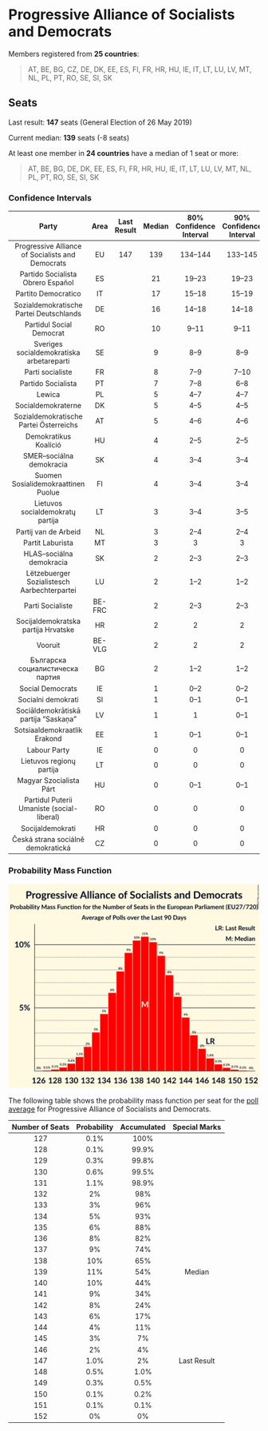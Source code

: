 # Progressive Alliance of Socialists and Democrats

Members registered from **25 countries**:

> AT, BE, BG, CZ, DE, DK, EE, ES, FI, FR, HR, HU, IE, IT, LT, LU, LV, MT, NL, PL, PT, RO, SE, SI, SK

## Seats

Last result: **147** seats (General Election of 26 May 2019)

Current median: **139** seats (-8 seats)

At least one member in **24 countries** have a median of 1 seat or more:

> AT, BE, BG, DE, DK, EE, ES, FI, FR, HR, HU, IE, IT, LT, LU, LV, MT, NL, PL, PT, RO, SE, SI, SK

### Confidence Intervals

| Party | Area | Last Result | Median | 80% Confidence Interval | 90% Confidence Interval | 95% Confidence Interval | 99% Confidence Interval |
|:-----:|:----:|:-----------:|:------:|:-----------------------:|:-----------------------:|:-----------------------:|:-----------------------:|
| Progressive Alliance of Socialists and Democrats | EU | 147 | 139 | 134–144 | 133–145 | 132–146 | 129–148 |
| Partido Socialista Obrero Español | ES | | 21 | 19–23 | 19–23 | 18–24 | 18–24 |
| Partito Democratico | IT | | 17 | 15–18 | 15–19 | 15–20 | 14–20 |
| Sozialdemokratische Partei Deutschlands | DE | | 16 | 14–18 | 14–18 | 14–18 | 13–19 |
| Partidul Social Democrat | RO | | 10 | 9–11 | 9–11 | 9–11 | 8–11 |
| Sveriges socialdemokratiska arbetareparti | SE | | 9 | 8–9 | 8–9 | 8–9 | 7–10 |
| Parti socialiste | FR | | 8 | 7–9 | 7–10 | 6–10 | 6–11 |
| Partido Socialista | PT | | 7 | 7–8 | 6–8 | 6–8 | 6–9 |
| Lewica | PL | | 5 | 4–7 | 4–7 | 4–7 | 4–8 |
| Socialdemokraterne | DK | | 5 | 4–5 | 4–5 | 4–5 | 4–6 |
| Sozialdemokratische Partei Österreichs | AT | | 5 | 4–6 | 4–6 | 4–6 | 4–7 |
| Demokratikus Koalíció | HU | | 4 | 2–5 | 2–5 | 2–5 | 2–5 |
| SMER–sociálna demokracia | SK | | 4 | 3–4 | 3–4 | 3–4 | 3–5 |
| Suomen Sosialidemokraattinen Puolue | FI | | 4 | 3–4 | 3–4 | 3–4 | 3–4 |
| Lietuvos socialdemokratų partija | LT | | 3 | 3–4 | 3–5 | 2–5 | 2–5 |
| Partij van de Arbeid | NL | | 3 | 2–4 | 2–4 | 2–4 | 2–4 |
| Partit Laburista | MT | | 3 | 3 | 3 | 3 | 3 |
| HLAS–sociálna demokracia | SK | | 2 | 2–3 | 2–3 | 2–3 | 2–4 |
| Lëtzebuerger Sozialistesch Aarbechterpartei | LU | | 2 | 1–2 | 1–2 | 1–2 | 1–2 |
| Parti Socialiste | BE-FRC | | 2 | 2–3 | 2–3 | 2–3 | 2–3 |
| Socijaldemokratska partija Hrvatske | HR | | 2 | 2 | 2 | 2–3 | 1–3 |
| Vooruit | BE-VLG | | 2 | 2 | 2 | 2–3 | 2–3 |
| Българска социалистическа партия | BG | | 2 | 1–2 | 1–2 | 1–2 | 1–2 |
| Social Democrats | IE | | 1 | 0–2 | 0–2 | 0–2 | 0–2 |
| Socialni demokrati | SI | | 1 | 0–1 | 0–1 | 0–1 | 0–1 |
| Sociāldemokrātiskā partija “Saskaņa” | LV | | 1 | 1 | 0–1 | 0–1 | 0–1 |
| Sotsiaaldemokraatlik Erakond | EE | | 1 | 0–1 | 0–1 | 0–1 | 0–1 |
| Labour Party | IE | | 0 | 0 | 0 | 0 | 0 |
| Lietuvos regionų partija | LT | | 0 | 0 | 0 | 0–1 | 0–1 |
| Magyar Szocialista Párt | HU | | 0 | 0–1 | 0–1 | 0–1 | 0–1 |
| Partidul Puterii Umaniste (social-liberal) | RO | | 0 | 0 | 0 | 0 | 0 |
| Socijaldemokrati | HR | | 0 | 0 | 0 | 0 | 0 |
| Česká strana sociálně demokratická | CZ | | 0 | 0 | 0 | 0 | 0–1 |

### Probability Mass Function

![Graph with seats probability mass function not yet produced](average-2023-10-31-seats-pmf-progressiveallianceofsocialistsanddemocrats.png "Seats Probability Mass Function")

The following table shows the probability mass function per seat for the [poll average](average-2023-10-31.html) for Progressive Alliance of Socialists and Democrats.

| Number of Seats | Probability | Accumulated | Special Marks |
|:---------------:|:-----------:|:-----------:|:-------------:|
| 127 | 0.1% | 100% |  |
| 128 | 0.1% | 99.9% |  |
| 129 | 0.3% | 99.8% |  |
| 130 | 0.6% | 99.5% |  |
| 131 | 1.1% | 98.9% |  |
| 132 | 2% | 98% |  |
| 133 | 3% | 96% |  |
| 134 | 5% | 93% |  |
| 135 | 6% | 88% |  |
| 136 | 8% | 82% |  |
| 137 | 9% | 74% |  |
| 138 | 10% | 65% |  |
| 139 | 11% | 54% | Median |
| 140 | 10% | 44% |  |
| 141 | 9% | 34% |  |
| 142 | 8% | 24% |  |
| 143 | 6% | 17% |  |
| 144 | 4% | 11% |  |
| 145 | 3% | 7% |  |
| 146 | 2% | 4% |  |
| 147 | 1.0% | 2% | Last Result |
| 148 | 0.5% | 1.0% |  |
| 149 | 0.3% | 0.5% |  |
| 150 | 0.1% | 0.2% |  |
| 151 | 0.1% | 0.1% |  |
| 152 | 0% | 0% |  |


